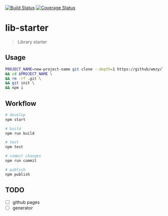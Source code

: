 [![Build Status](https://travis-ci.org/wmzy/lib-starter.svg?branch=master)](https://travis-ci.org/wmzy/lib-starter)
[![Coverage Status](https://coveralls.io/repos/github/wmzy/lib-starter/badge.svg?branch=master)](https://coveralls.io/github/wmzy/lib-starter?branch=master)
# lib-starter

> Library starter

## Usage

```bash
PROJECT_NAME=new-project-name git clone --depth=1 https://github/wmzy/lib-starter $PROJECT_NAME \
&& cd $PROJECT_NAME \
&& rm -rf .git \
&& git init \
&& npm i
```

## Workflow

```bash
# develop
npm start

# build
npm run build

# test
npm test

# commit changes
npm run commit

# publish
npm publish
```

## TODO

* [ ] github pages
* [ ] generator
